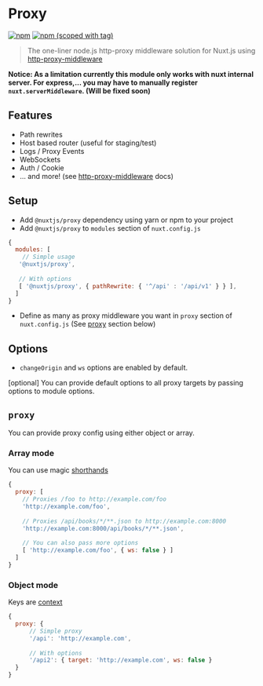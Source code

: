# Proxy
[![npm](https://img.shields.io/npm/dt/@nuxtjs/proxy.svg?style=flat-square)](https://npmjs.com/package/@nuxtjs/proxy)
[![npm (scoped with tag)](https://img.shields.io/npm/v/@nuxtjs/proxy/latest.svg?style=flat-square)](https://npmjs.com/package/@nuxtjs/proxy)

> The one-liner node.js http-proxy middleware solution for Nuxt.js using
 [http-proxy-middleware](https://github.com/chimurai/http-proxy-middleware)

**Notice: As a limitation currently this module only works with nuxt internal server. For express,... you may have to 
manually register `nuxt.serverMiddleware`. (Will be fixed soon)**

## Features
- Path rewrites
- Host based router (useful for staging/test)
- Logs / Proxy Events
- WebSockets
- Auth / Cookie
- ... and more! (see [http-proxy-middleware](https://github.com/chimurai/http-proxy-middleware) docs)

## Setup
- Add `@nuxtjs/proxy` dependency using yarn or npm to your project
- Add `@nuxtjs/proxy` to `modules` section of `nuxt.config.js`
```js
{
  modules: [
    // Simple usage
   '@nuxtjs/proxy',
   
   // With options
   [ '@nuxtjs/proxy', { pathRewrite: { '^/api' : '/api/v1' } } ],
  ]
}
````
- Define as many as proxy middleware you want in `proxy` section of  `nuxt.config.js` (See [proxy](#proxy) section below)

## Options
- `changeOrigin` and `ws` options are enabled by default.

[optional] You can provide default options to all proxy targets by passing options to module options.

## `proxy`
You can provide proxy config using either object or array.

### Array mode
You can use magic [shorthands](https://github.com/chimurai/http-proxy-middleware#shorthand)

```js
{
  proxy: [
    // Proxies /foo to http://example.com/foo
    'http://example.com/foo',
    
    // Proxies /api/books/*/**.json to http://example.com:8000
    'http://example.com:8000/api/books/*/**.json',
    
    // You can also pass more options
    [ 'http://example.com/foo', { ws: false } ]
  ]
}
```

### Object mode
Keys are [context](https://github.com/chimurai/http-proxy-middleware#context-matching)

```js
{
  proxy: {
      // Simple proxy
      '/api': 'http://example.com',
      
      // With options
      '/api2': { target: 'http://example.com', ws: false }
  }
}
```
